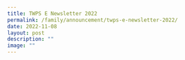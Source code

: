 ```yaml
---
title: TWPS E Newsletter 2022
permalink: /family/announcement/twps-e-newsletter-2022/
date: 2022-11-08
layout: post
description: ""
image: ""
---
```

